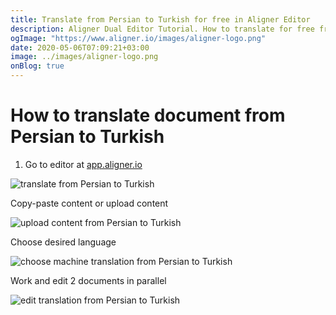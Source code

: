 ```yaml
---
title: Translate from Persian to Turkish for free in Aligner Editor
description: Aligner Dual Editor Tutorial. How to translate for free from Persian to Turkish. Aligner is multilingual document management platform. 
ogImage: "https://www.aligner.io/images/aligner-logo.png"
date: 2020-05-06T07:09:21+03:00
image: ../images/aligner-logo.png
onBlog: true
---
```


# How to translate document from Persian to Turkish

1. Go to editor at [app.aligner.io](https://app.aligner.io "Aligner App web page")

![translate from Persian to Turkish](../aligner-blank-editor.png "translate from Persian to Turkish")

Copy-paste content or upload content

![upload content from Persian to Turkish](../aligner-uploaded-document.png "upload content from Persian to Turkish")

Choose desired language

![choose machine translation from Persian to Turkish](../aligner-language-dropdown.png "choose machine translation from Persian to Turkish")

Work and edit 2 documents in parallel

![edit translation from Persian to Turkish](../aligner-double-sitded-editor.png "edit translation from Persian to Turkish")


